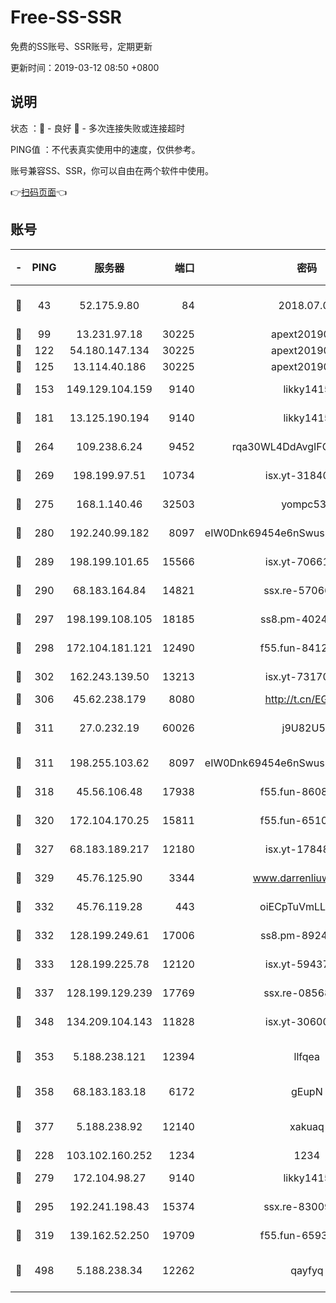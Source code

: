 # Free-SS-SSR

免费的SS账号、SSR账号，定期更新

更新时间：2019-03-12 08:50 +0800

## 说明

状态     ：🙂 - 良好 🙁 - 多次连接失败或连接超时

PING值   ：不代表真实使用中的速度，仅供参考。

账号兼容SS、SSR，你可以自由在两个软件中使用。

👉[扫码页面](https://liesauer.github.io/Free-SS-SSR/)👈

## 账号

|-|PING|服务器|端口|密码|加密方式|区域|
|:----:|:----:|:-----:|-----:|:----:|:----:|:----:|
|🙂|43|52.175.9.80|84|2018.07.07|chacha20-ietf-poly1305|HK|
|🙂|99|13.231.97.18|30225|apext2019006|chacha20|JP|
|🙂|122|54.180.147.134|30225|apext2019006|chacha20|KR|
|🙂|125|13.114.40.186|30225|apext2019006|chacha20|JP|
|🙂|153|149.129.104.159|9140|likky1415|aes-256-cfb|HK|
|🙂|181|13.125.190.194|9140|likky1415|aes-256-cfb|KR|
|🙂|264|109.238.6.24|9452|rqa30WL4DdAvgIFG6Fs3znzTa|aes-256-cfb|FR|
|🙂|269|198.199.97.51|10734|isx.yt-31840098|aes-256-cfb|US|
|🙂|275|168.1.140.46|32503|yompc535|aes-256-cfb|AU|
|🙂|280|192.240.99.182|8097|eIW0Dnk69454e6nSwuspv9DmS201tQ0D|aes-256-cfb|US|
|🙂|289|198.199.101.65|15566|isx.yt-70661200|aes-256-cfb|US|
|🙂|290|68.183.164.84|14821|ssx.re-57066553|aes-256-cfb|US|
|🙂|297|198.199.108.105|18185|ss8.pm-40243246|aes-256-cfb|US|
|🙂|298|172.104.181.121|12490|f55.fun-84129293|aes-256-cfb|SG|
|🙂|302|162.243.139.50|13213|isx.yt-73170206|aes-256-cfb|US|
|🙂|306|45.62.238.179|8080|http://t.cn/EGJIyrl|rc4-md5|CA|
|🙂|311|27.0.232.19|60026|j9U82U53|xchacha20-ietf-poly1305|HK|
|🙂|311|198.255.103.62|8097|eIW0Dnk69454e6nSwuspv9DmS201tQ0D|aes-256-cfb|US|
|🙂|318|45.56.106.48|17938|f55.fun-86086915|aes-256-cfb|US|
|🙂|320|172.104.170.25|15811|f55.fun-65106653|aes-256-cfb|SG|
|🙂|327|68.183.189.217|12180|isx.yt-17848049|aes-256-cfb|SG|
|🙂|329|45.76.125.90|3344|www.darrenliuwei.com|aes-256-cfb|AU|
|🙂|332|45.76.119.28|443|oiECpTuVmLLxk4Ts|aes-256-cfb|AU|
|🙂|332|128.199.249.61|17006|ss8.pm-89241157|aes-256-cfb|SG|
|🙂|333|128.199.225.78|12120|isx.yt-59437690|aes-256-cfb|SG|
|🙂|337|128.199.129.239|17769|ssx.re-08568423|aes-256-cfb|SG|
|🙂|348|134.209.104.143|11828|isx.yt-30600384|aes-256-cfb|SG|
|🙂|353|5.188.238.121|12394|llfqea|chacha20-ietf-poly1305|BR|
|🙂|358|68.183.183.18|6172|gEupN|aes-256-cfb|SG|
|🙂|377|5.188.238.92|12140|xakuaq|chacha20-ietf-poly1305|BR|
|🙂|228|103.102.160.252|1234|1234|rc4-md5|JP|
|🙂|279|172.104.98.27|9140|likky1415|aes-256-cfb|JP|
|🙂|295|192.241.198.43|15374|ssx.re-83009337|aes-256-cfb|US|
|🙂|319|139.162.52.250|19709|f55.fun-65932073|aes-256-cfb|SG|
|🙂|498|5.188.238.34|12262|qayfyq|chacha20-ietf-poly1305|BR|
